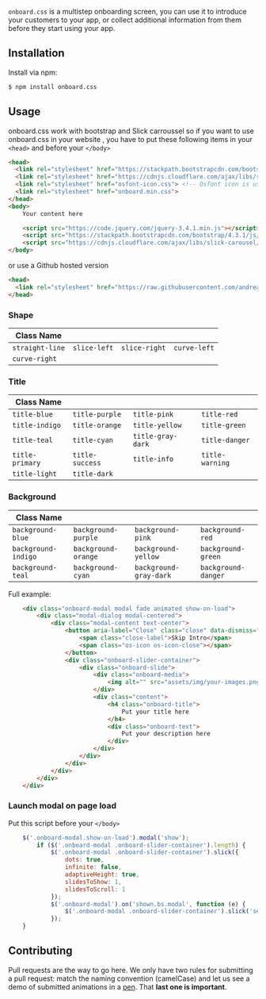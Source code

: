 
`onboard.css` is a multistep onboarding screen, you can use it to introduce your customers to your app, or collect additional information from them before they start using your app.

## Installation

Install via npm:

```bash
$ npm install onboard.css
```

## Usage
onboard.css work with bootstrap and Slick carroussel so if you want to use onboard.css in your website , you have to put these following items in your `<head>` and before your `</body>`

```html
<head>
  <link rel="stylesheet" href="https://stackpath.bootstrapcdn.com/bootstrap/4.3.1/css/bootstrap.min.css">
  <link rel="stylesheet" href="https://cdnjs.cloudflare.com/ajax/libs/slick-carousel/1.9.0/slick.min.css">
  <link rel="stylesheet" href="osfont-icon.css"> <!-- Osfont icon is used to display slick icons -->
  <link rel="stylesheet" href="onboard.min.css">
</head>
<body>
    Your content here

    <script src="https://code.jquery.com/jquery-3.4.1.min.js"></script>
    <script src="https://stackpath.bootstrapcdn.com/bootstrap/4.3.1/js/bootstrap.min.js"></script>
    <script src="https://cdnjs.cloudflare.com/ajax/libs/slick-carousel/1.9.0/slick.min.js"></script>
</body>
```

or use a Github hosted version

```html
<head>
  <link rel="stylesheet" href="https://raw.githubusercontent.com/andreatchori/onboard.css/master/sources/onboard.min.css">
</head>
```


### Shape

| Class Name        |                    |                     |                      |
| ----------------- | ------------------ | ------------------- | -------------------- |
| `straight-line`   | `slice-left`       | `slice-right`       | `curve-left`         |
| `curve-right`     | 

### Title

| Class Name        |                    |                     |                      |
| ----------------- | ------------------ | ------------------- | -------------------- |
| `title-blue`      | `title-purple`     | `title-pink`        | `title-red`          |
| `title-indigo`    |`title-orange`      | `title-yellow`      | `title-green`        |
| `title-teal`      |`title-cyan`        | `title-gray-dark`   | `title-danger`       |
| `title-primary`   |`title-success`     | `title-info`        | `title-warning`      |
| `title-light`     |`title-dark`        | 

### Background

| Class Name        |                    |                     |                      |
| ----------------- | ------------------ | ------------------- | -------------------- |
| `background-blue` | `background-purple`| `background-pink`   | `background-red`     |
| `background-indigo`|`background-orange`| `background-yellow` | `background-green`   |
| `background-teal`|`background-cyan`    | `background-gray-dark` | `background-danger` |


Full example:

```html
    <div class="onboard-modal modal fade animated show-on-load">
        <div class="modal-dialog modal-centered">
            <div class="modal-content text-center">
                <button aria-label="Close" class="close" data-dismiss="modal" type="button">
                    <span class="close-label">Skip Intro</span>
                    <span class="os-icon os-icon-close"></span>
                </button>
                <div class="onboard-slider-container">
                    <div class="onboard-slide">
                        <div class="onboard-media">
                            <img alt="" src="assets/img/your-images.png" width="120px">
                        </div>
                        <div class="content">
                            <h4 class="onboard-title">
                                Put your title here
                            </h4>
                            <div class="onboard-text">
                                Put your description here
                            </div>
                        </div>
                    </div>
                </div>
            </div>
        </div>
    </div>
```

### Launch modal on page load
Put this script before your `</body>`
```javascript
    $('.onboard-modal.show-on-load').modal('show');
        if ($('.onboard-modal .onboard-slider-container').length) {
            $('.onboard-modal .onboard-slider-container').slick({
                dots: true,
                infinite: false,
                adaptiveHeight: true,
                slidesToShow: 1,
                slidesToScroll: 1
            });
            $('.onboard-modal').on('shown.bs.modal', function (e) {
                $('.onboard-modal .onboard-slider-container').slick('setPosition');
            });
    }
```

## Contributing

Pull requests are the way to go here. We only have two rules for submitting a pull request: match the naming convention (camelCase) and let us see a demo of submitted animations in a [pen](http://codepen.io). That **last one is important**.
